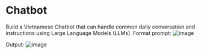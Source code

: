 # Chatbot
Build a Vietnamese Chatbot that can handle common daily conversation and instructions using Large Language Models (LLMs).
Format prompt:
![image](https://github.com/hiephoangt/Chatbot/assets/145418306/042e0c7e-64d6-47c4-ba52-887e732b4a16)

Output:
![image](https://github.com/hiephoangt/Chatbot/assets/145418306/7b7e99d8-4a8b-4092-9f3d-f1316ca68f94)

